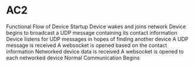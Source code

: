 # AC2
Functional Flow of Device Startup
  Device wakes and joins network
  Device begins to broadcast a UDP message containing its contact information
  Device listens for UDP messages in hopes of finding another device
  A UDP message is received 
  A websocket is opened based on the contact information
  Networked device data is received
  A websocket is opened to each networked device
  Normal Communication Begins
